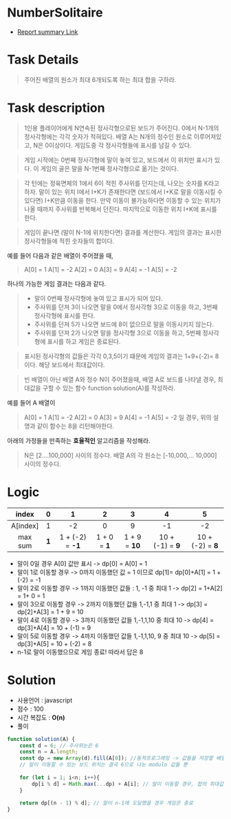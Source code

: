 # NumberSolitaire
* [Report summary Link](https://app.codility.com/demo/results/trainingA7CPB4-DCS/)
# Task Details
> 주어진 배열의 원소가 최대 6개되도록 하는 최대 합을 구하라.
# Task description
> 1인용 플레이어에게 N연속된 정사각형으로된 보드가 주어진다. 0에서 N-1개의 정사각형에는 각각 숫자가 적혀있다.
배열 A는 N개의 정수인 원소로 이루어져있고, N은 0이상이다.
> 게임도중 각 정사각형들에 표시를 남길 수 있다.

> 게임 시작에는 0번째 정사각형에 말이 놓여 있고, 보드에서 이 위치만 표시가 있다. 이 게임의 골은 말을 N-1번째 정사각형으로 옮기는 것이다.

> 각 턴에는 정육면체의 1에서 6이 적힌 주사위를 던지는데, 나오는 숫자를 K라고 하자. 말이 있는 위치 I에서 I+K가 존재한다면 (보드에서 I+K로 말을 이동시킬 수 있다면)
I+K만큼 이동을 한다. 만약 이동이 불가능하다면 이동할 수 있는 위치가 나올 때까지 주사위를 반복해서 던진다. 마지막으로 이동한 위치 I+K에 표시를 한다.

> 게임이 끝나면 (말이 N-1에 위치한다면) 결과를 계산한다. 게임의 결과는 표시한 정사각형들에 적힌 숫자들의 합이다.

예를 들어 다음과 같은 배열이 주어졌을 때,
> A[0] = 1
> A[1] = -2
> A[2] = 0
> A[3] = 9
> A[4] = -1
> A[5] = -2

하나의 가능한 게임 결과는 다음과 같다.
> * 말이 0번째 정사각형에 놓여 있고 표시가 되어 있다.
> * 주사위를 던져 3이 나오면 말을 0에서 정사각형 3으로 이동을 하고, 3번째 정사각형에 표시를 한다.
> * 주사위를 던져 5가 나오면 보드에 8이 없으므로 말을 이동시키지 않는다.
> * 주사위를 던져 2가 나오면 말을 정사각형 3으로 이동을 하고, 5번째 정사각형에 표시를 하고 게임은 종료된다.

> 표시된 정사각형의 값들은 각각 0,3,5이기 떄문에 게임의 결과는 1+9+(-2)= 8이다. 해당 보드에서 최대값이다. 

> 빈 배열이 아닌 배열 A와 정수 N이 주어졌을때, 배열 A로 보드를 나타낼 경우, 최대값을 구할 수 있는 함수 function solution(A)를 작성하라.

예를 들어 A 배열이
> A[0] = 1
> A[1] = -2
> A[2] = 0
> A[3] = 9
> A[4] = -1
> A[5] = -2
일 경우, 위의 설명과 같이 함수는 8을 리턴해야한다. 

아래의 가정들을 만족하는 **효율적인** 알고리즘을 작성해라.
> N은 [2....100,000] 사이의 정수다.
> 배열 A의 각 원소는 [-10,000,... 10,000] 사이의 정수다.

# Logic
| index |0|1|2|3|4|5|
| :--: | :--: | :--: | :--: | :--: | :--: | :--: |
| A[index] |1|-2|0|9|-1|-2|
|  max sum |**1**| 1 + (-2) = **-1**|1 + 0 = **1** | 1 + 9 = **10** | 10 + (-1) = **9** | 10 + (-2) = **8**|
* 말이 0일 경우 A[0] 값만 표시 -> dp[0] = A[0] = 1
* 말이 1로 이동할 경우 -> 0까지 이동했던 값 = 1 이므로 dp[1]= dp[0]+A[1] = 1 + (-2) = -1
* 말이 2로 이동할 경우 -> 1까지 이동했던 값들 : 1, -1 중 최대 1 -> dp[2] = 1+A[2] = 1+ 0 = 1
* 말이 3으로 이동할 경우 -> 2까지 이동했던 값들 1,-1,1 중 최대 1 -> dp[3] = dp[2]+A[3] = 1 + 9 = 10
* 말이 4로 이동할 경우 -> 3까지 이동했던 값들 1,-1,1,10 중 최대 10 -> dp[4] = dp[3]+A[4] = 10 + (-1) = 9
* 말이 5로 이동할 경우 -> 4까지 이동했던 값들 1,-1,1,10, 9 중 최대 10 -> dp[5] = dp[3]+A[5] = 10 + (-2) = 8
* n-1로 말이 이동했으므로 게임 종료! 따라서 답은 8


# Solution 
* 사용언어 : javascript
* 점수 : 100
* 시간 복잡도 : **O(n)**
* 풀이
```javascript
function solution(A) {
    const d = 6; // 주사위눈은 6
    const n = A.length;
    const dp = new Array(d).fill(A[0]); //동적프로그래밍 -> 값들을 저장할 배열
    // 말이 이동할 수 있는 보드 위치는 결국 6으로 나눈 modulo 값들 뿐
    
    for (let i = 1; i<n; i++){
        dp[i % d] = Math.max(...dp) + A[i]; // 말이 이동할 경우, 합의 최대값을 가져와 합한 값이 가장 큰 값임
    }
    
    return dp[(n - 1) % d]; // 말이 n-1에 도달했을 경우 게임은 종료
}
```
